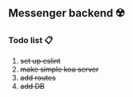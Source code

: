 ## Messenger backend ☢️

### Todo list 📋
1. ~~set up eslint~~
1. ~~make simple koa server~~
1. ~~add routes~~
1. ~~add DB~~
